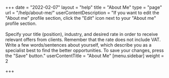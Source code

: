 +++
date = "2022-02-07"
layout = "help"
title = "About Me"
type = "page"
url = "/help/about-me/"
userContentDescription = "If you want to edit the \"About me\" profile section, click the \"Edit\" icon next to your \"About me\" profile section.<br><br>Specify your title (position), industry, and desired rate in order to receive relevant offers from clients. Remember that the rate does not include VAT. Write a few words/sentences about yourself, which describe you as a specialist best to find the better opportunities. To save your changes, press the \"Save\" button."
userContentTitle = "About Me"
[menu.sidebar]
weight = 2

+++
